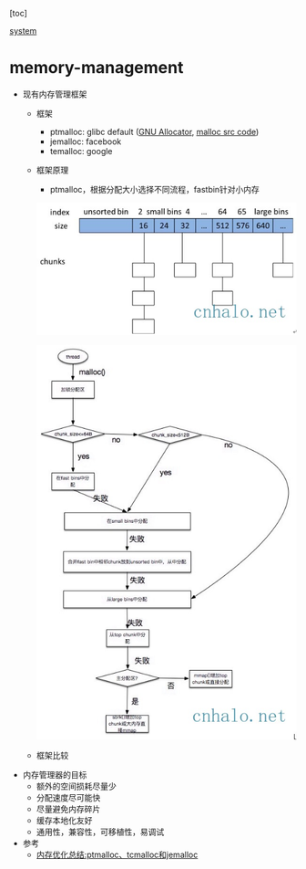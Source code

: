 
[toc]

[system](./system.md)

# memory-management

* 现有内存管理框架
  * 框架
    * ptmalloc: glibc default ([GNU Allocator](https://www.gnu.org/software/libc/manual/html_node/The-GNU-Allocator.html), [malloc src code](https://code.woboq.org/userspace/glibc/malloc/malloc.c.html))
    * jemalloc: facebook
    * temalloc: google
  * 框架原理
    * ptmalloc，根据分配大小选择不同流程，fastbin针对小内存

    ![structure of ptmalloc](./data/runtime_library/ptmalloc-structure.png)

    ![ptmalloc flow](./data/runtime_library/ptmalloc-alloc-flow.png)
  * 框架比较
* 内存管理器的目标
  * 额外的空间损耗尽量少
  * 分配速度尽可能快
  * 尽量避免内存碎片
  * 缓存本地化友好
  * 通用性，兼容性，可移植性，易调试
* 参考
  * [内存优化总结:ptmalloc、tcmalloc和jemalloc](https://blog.csdn.net/junlon2006/article/details/77854898)
